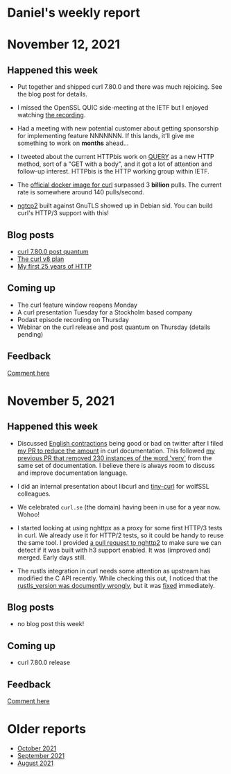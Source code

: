 # Daniel's weekly report

# November 12, 2021

## Happened this week

- Put together and shipped curl 7.80.0 and there was much rejoicing. See the
  blog post for details.

- I missed the OpenSSL QUIC side-meeting at the IETF but I enjoyed watching
  [the recording](https://www.youtube.com/watch?v=YVBBpsZJUcs).

- Had a meeting with new potential customer about getting sponsorship for
  implementing feature NNNNNNN. If this lands, it'll give me something to work
  on **months** ahead...

- I tweeted about the current HTTPbis work on
  [QUERY](https://www.ietf.org/archive/id/draft-ietf-httpbis-safe-method-w-body-02.html)
  as a new HTTP method, sort of a "GET with a body", and it got a lot of
  attention and follow-up interest. HTTPbis is the HTTP working group within
  IETF.

- The [official docker image for
  curl](https://hub.docker.com/r/curlimages/curl) surpassed 3 **billion**
  pulls. The current rate is somewhere around 140 pulls/second.

- [ngtcp2](https://packages.debian.org/source/sid/ngtcp2) built against GnuTLS
  showed up in Debian sid. You can build curl's HTTP/3 support with this!

## Blog posts

- [curl 7.80.0 post quantum](https://daniel.haxx.se/blog/2021/11/10/curl-7-80-0-post-quantum/)
- [The curl v8 plan](https://daniel.haxx.se/blog/2021/11/11/the-curl-v8-plan/)
- [My first 25 years of HTTP](https://daniel.haxx.se/blog/2021/11/11/my-first-25-years-of-http/)

## Coming up

- The curl feature window reopens Monday
- A curl presentation Tuesday for a Stockholm based company
- Podast episode recording on Thursday
- Webinar on the curl release and post quantum on Thursday (details pending)

## Feedback

[Comment here](https://github.com/bagder/log/discussions)

# November 5, 2021

## Happened this week

- Discussed [English
  contractions](https://twitter.com/bagder/status/1455659677400829955) being
  good or bad on twitter after I filed [my PR to reduce the
  amount](https://github.com/curl/curl/pull/7930) in curl documentation. This
  followed [my previous PR that removed 230 instances of the word
  'very'](https://github.com/curl/curl/pull/7936) from the same set of
  documentation. I believe there is always room to discuss and improve
  documentation language.

- I did an internal presentation about libcurl and
  [tiny-curl](https://curl.se/tiny/) for wolfSSL colleagues.

- We celebrated `curl.se` (the domain) having been in use for a year
  now. Wohoo!

- I started looking at using nghttpx as a proxy for some first HTTP/3 tests in
  curl. We already use it for HTTP/2 tests, so it could be handy to reuse the
  same tool. I provided [a pull request to
  nghttp2](https://github.com/nghttp2/nghttp2/pull/1636) to make sure we can
  detect if it was built with h3 support enabled. It was (improved and)
  merged. Early days still.

- The rustls integration in curl needs some attention as upstream has modified
  the C API recently. While checking this out, I noticed that the
  [rustls_version was documently
  wrongly](https://github.com/rustls/rustls-ffi/issues/168), but it was
  [fixed](https://github.com/rustls/rustls-ffi/pull/171) immediately.

## Blog posts

- no blog post this week!

## Coming up

- curl 7.80.0 release

## Feedback

[Comment here](https://github.com/bagder/log/discussions)

# Older reports

- [October 2021](October-2021.md)
- [September 2021](September-2021.md)
- [August 2021](August-2021.md)
